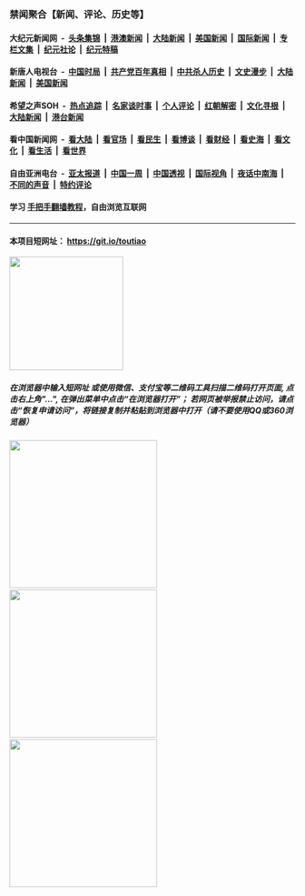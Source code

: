 ### 禁闻聚合【新闻、评论、历史等】

#### 大纪元新闻网 &nbsp;-&nbsp; [头条集锦](indexes/E头条集锦.md?t=03022031) &nbsp;|&nbsp; [港澳新闻](indexes/E港澳新闻.md?t=03022031)  &nbsp;|&nbsp; [大陆新闻](indexes/E大陆新闻.md?t=03022031) &nbsp;|&nbsp; [美国新闻](indexes/E美国新闻.md?t=03022031) &nbsp;|&nbsp; [国际新闻](indexes/E国际新闻.md?t=03022031) &nbsp;|&nbsp; [专栏文集](indexes/E专栏文集.md?t=03022031) &nbsp;|&nbsp; [纪元社论](indexes/E纪元社论.md?t=03022031) &nbsp;|&nbsp; [纪元特稿](indexes/E纪元特稿.md?t=03022031) 

#### 新唐人电视台 &nbsp;-&nbsp; [中国时局](indexes/N中国时局.md?t=03022031) &nbsp;|&nbsp; [共产党百年真相](indexes/N共产党百年真相.md?t=03022031) &nbsp;|&nbsp; [中共杀人历史](indexes/N中共杀人历史.md?t=03022031) &nbsp;|&nbsp; [文史漫步](indexes/N文史漫步.md?t=03022031) &nbsp;|&nbsp; [大陆新闻](indexes/N大陆新闻.md?t=03022031) &nbsp;|&nbsp; [美国新闻](indexes/N美国新闻.md?t=03022031)

#### 希望之声SOH &nbsp;-&nbsp; [热点追踪](indexes/H热点追踪.md?t=03022031) &nbsp;|&nbsp; [名家谈时事](indexes/H名家谈时事.md?t=03022031) &nbsp;|&nbsp; [个人评论](indexes/H个人评论.md?t=03022031)  &nbsp;|&nbsp; [红朝解密](indexes/H红朝解密.md?t=03022031) &nbsp;|&nbsp; [文化寻根](indexes/H文化寻根.md?t=03022031) &nbsp;|&nbsp; [大陆新闻](indexes/H大陆新闻.md?t=03022031) &nbsp;|&nbsp; [港台新闻](indexes/H港台新闻.md?t=03022031)

#### 看中国新闻网 &nbsp;-&nbsp; [看大陆](indexes/S看大陆.md?t=03022031) &nbsp;|&nbsp; [看官场](indexes/S看官场.md?t=03022031) &nbsp;|&nbsp; [看民生](indexes/S看民生.md?t=03022031)  &nbsp;|&nbsp; [看博谈](indexes/S看博谈.md?t=03022031) &nbsp;|&nbsp; [看财经](indexes/S看财经.md?t=03022031) &nbsp;|&nbsp; [看史海](indexes/S看史海.md?t=03022031) &nbsp;|&nbsp; [看文化](indexes/S看文化.md?t=03022031) &nbsp;|&nbsp; [看生活](indexes/S看生活.md?t=03022031) &nbsp;|&nbsp; [看世界](indexes/S看世界.md?t=03022031)

#### 自由亚洲电台 &nbsp;-&nbsp; [亚太报道](indexes/R亚太报道.md?t=03022031) &nbsp;|&nbsp; [中国一周](indexes/R中国一周.md?t=03022031) &nbsp;|&nbsp; [中国透视](indexes/R中国透视.md?t=03022031)  &nbsp;|&nbsp; [国际视角](indexes/R国际视角.md?t=03022031) &nbsp;|&nbsp; [夜话中南海](indexes/R夜话中南海.md?t=03022031) &nbsp;|&nbsp; [不同的声音](indexes/R不同的声音.md?t=03022031) &nbsp;|&nbsp; [特约评论](indexes/R特约评论.md?t=03022031)

#### 学习 [手把手翻墙教程](https://github.com/gfw-breaker/guides/wiki)，自由浏览互联网

----

#### 本项目短网址： https://git.io/toutiao
<img src="https://raw.githubusercontent.com/gfw-breaker/banned-news/master/scripts/img/qr.png" width="200px"/>  

##### 在浏览器中输入短网址 或使用微信、支付宝等二维码工具扫描二维码打开页面, 点击右上角"...", 在弹出菜单中点击“在浏览器打开”； 若网页被举报禁止访问，请点击“恢复申请访问”，将链接复制并粘贴到浏览器中打开（请不要使用QQ或360浏览器）

<img src="https://raw.githubusercontent.com/gfw-breaker/banned-news/master/scripts/img/1.png" width="260px"/> &nbsp; <img src="https://raw.githubusercontent.com/gfw-breaker/banned-news/master/scripts/img/2.png" width="260px"/> &nbsp; <img src="https://raw.githubusercontent.com/gfw-breaker/banned-news/master/scripts/img/3.png" width="260px"/>
